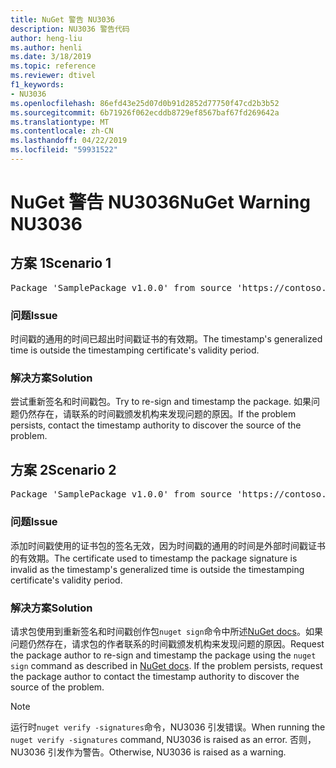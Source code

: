```yaml
---
title: NuGet 警告 NU3036
description: NU3036 警告代码
author: heng-liu
ms.author: henli
ms.date: 3/18/2019
ms.topic: reference
ms.reviewer: dtivel
f1_keywords:
- NU3036
ms.openlocfilehash: 86efd43e25d07d0b91d2852d77750f47cd2b3b52
ms.sourcegitcommit: 6b71926f062ecddb8729ef8567baf67fd269642a
ms.translationtype: MT
ms.contentlocale: zh-CN
ms.lasthandoff: 04/22/2019
ms.locfileid: "59931522"
---
```

# <a name="nuget-warning-nu3036"></a><span data-ttu-id="ab647-103">NuGet 警告 NU3036</span><span class="sxs-lookup"><span data-stu-id="ab647-103">NuGet Warning NU3036</span></span>

## <a name="scenario-1"></a><span data-ttu-id="ab647-104">方案 1</span><span class="sxs-lookup"><span data-stu-id="ab647-104">Scenario 1</span></span>

<pre>Package 'SamplePackage v1.0.0' from source 'https://contoso.com/index.json': The timestamp's generalized time is outside the timestamping certificate's validity period.</pre>

### <a name="issue"></a><span data-ttu-id="ab647-105">问题</span><span class="sxs-lookup"><span data-stu-id="ab647-105">Issue</span></span>

<span data-ttu-id="ab647-106">时间戳的通用的时间已超出时间戳证书的有效期。</span><span class="sxs-lookup"><span data-stu-id="ab647-106">The timestamp's generalized time is outside the timestamping certificate's validity period.</span></span>


### <a name="solution"></a><span data-ttu-id="ab647-107">解决方案</span><span class="sxs-lookup"><span data-stu-id="ab647-107">Solution</span></span>

<span data-ttu-id="ab647-108">尝试重新签名和时间戳包。</span><span class="sxs-lookup"><span data-stu-id="ab647-108">Try to re-sign and timestamp the package.</span></span> <span data-ttu-id="ab647-109">如果问题仍然存在，请联系的时间戳颁发机构来发现问题的原因。</span><span class="sxs-lookup"><span data-stu-id="ab647-109">If the problem persists, contact the timestamp authority to discover the source of the problem.</span></span>



## <a name="scenario-2"></a><span data-ttu-id="ab647-110">方案 2</span><span class="sxs-lookup"><span data-stu-id="ab647-110">Scenario 2</span></span>

<pre>Package 'SamplePackage v1.0.0' from source 'https://contoso.com/index.json': The primary signature's timestamp's generalized time is outside the timestamping certificate's validity period.</pre>

### <a name="issue"></a><span data-ttu-id="ab647-111">问题</span><span class="sxs-lookup"><span data-stu-id="ab647-111">Issue</span></span>

<span data-ttu-id="ab647-112">添加时间戳使用的证书包的签名无效，因为时间戳的通用的时间是外部时间戳证书的有效期。</span><span class="sxs-lookup"><span data-stu-id="ab647-112">The certificate used to timestamp the package signature is invalid as the timestamp's generalized time is outside the timestamping certificate's validity period.</span></span>


### <a name="solution"></a><span data-ttu-id="ab647-113">解决方案</span><span class="sxs-lookup"><span data-stu-id="ab647-113">Solution</span></span>

<span data-ttu-id="ab647-114">请求包使用到重新签名和时间戳创作包`nuget sign`命令中所述[NuGet docs](https://docs.microsoft.com/en-us/nuget/create-packages/sign-a-package)。如果问题仍然存在，请求包的作者联系的时间戳颁发机构来发现问题的原因。</span><span class="sxs-lookup"><span data-stu-id="ab647-114">Request the package author to re-sign and timestamp the package using the `nuget sign` command as described in [NuGet docs](https://docs.microsoft.com/en-us/nuget/create-packages/sign-a-package). If the problem persists, request the package author to contact the timestamp authority to discover the source of the problem.</span></span>


> [!Note]
> <span data-ttu-id="ab647-115">运行时`nuget verify -signatures`命令，NU3036 引发错误。</span><span class="sxs-lookup"><span data-stu-id="ab647-115">When running the `nuget verify -signatures` command, NU3036 is raised as an error.</span></span> <span data-ttu-id="ab647-116">否则，NU3036 引发作为警告。</span><span class="sxs-lookup"><span data-stu-id="ab647-116">Otherwise, NU3036 is raised as a warning.</span></span>